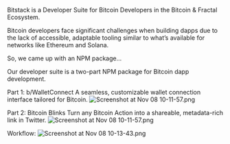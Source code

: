 Bitstack is a Developer Suite for Bitcoin Developers in the Bitcoin & Fractal Ecosystem.

Bitcoin developers face significant challenges when building dapps due to the lack of accessible, adaptable tooling similar to what’s available for networks like Ethereum and Solana.

So, we came up with an NPM package...

Our developer suite is a two-part NPM package for Bitcoin dapp development. 

Part 1: b/WalletConnect 
 A seamless, customizable wallet connection interface tailored for Bitcoin. 
![Screenshot at Nov 08 10-11-57.png](https://cdn.dorahacks.io/static/files/19309c1f7d186ffc2f3136f45de8c864.png)

Part 2: Bitcoin Blinks
Turn any Bitcoin Action into a shareable, metadata-rich link in Twitter.
![Screenshot at Nov 08 10-11-57.png](https://i.ibb.co/jWb5wWr/Screenshot-at-Nov-12-12-57-55.png)

Workflow:
![Screenshot at Nov 08 10-13-43.png](https://i.ibb.co/B4xjR0h/Screenshot-at-Nov-12-12-55-46.png)

